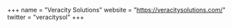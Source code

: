 +++
name = "Veracity Solutions"
website = "https://veracitysolutions.com/"
twitter = "veracitysol"
+++